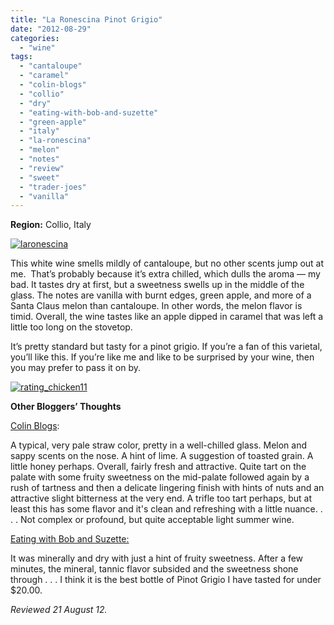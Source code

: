 ```yaml
---
title: "La Ronescina Pinot Grigio"
date: "2012-08-29"
categories: 
  - "wine"
tags: 
  - "cantaloupe"
  - "caramel"
  - "colin-blogs"
  - "collio"
  - "dry"
  - "eating-with-bob-and-suzette"
  - "green-apple"
  - "italy"
  - "la-ronescina"
  - "melon"
  - "notes"
  - "review"
  - "sweet"
  - "trader-joes"
  - "vanilla"
---
```


**Region:** Collio, Italy

[![](http://s3.amazonaws.com/thegourmez-wpmedia/2012/08/laronescina.jpg "laronescina")](http://s3.amazonaws.com/thegourmez-wpmedia/2012/08/laronescina.jpg)

This white wine smells mildly of cantaloupe, but no other scents jump out at me.  That’s probably because it’s extra chilled, which dulls the aroma — my bad. It tastes dry at first, but a sweetness swells up in the middle of the glass. The notes are vanilla with burnt edges, green apple, and more of a Santa Claus melon than cantaloupe. In other words, the melon flavor is timid. Overall, the wine tastes like an apple dipped in caramel that was left a little too long on the stovetop.

It’s pretty standard but tasty for a pinot grigio. If you’re a fan of this varietal, you’ll like this. If you’re like me and like to be surprised by your wine, then you may prefer to pass it on by.

[![](http://s3.amazonaws.com/thegourmez-wpmedia/2009/02/rating_chicken11.gif "rating_chicken11")](http://s3.amazonaws.com/thegourmez-wpmedia/2009/02/rating_chicken11.gif)

**Other Bloggers’ Thoughts**

[Colin Blogs](http://colintalcroft.blogspot.com/2011/08/wines-im-drinking-2009-la-ronescina.html):

A typical, very pale straw color, pretty in a well-chilled glass. Melon and sappy scents on the nose. A hint of lime. A suggestion of toasted grain. A little honey perhaps. Overall, fairly fresh and attractive. Quite tart on the palate with some fruity sweetness on the mid-palate followed again by a rush of tartness and then a delicate lingering finish with hints of nuts and an attractive slight bitterness at the very end. A trifle too tart perhaps, but at least this has some flavor and it's clean and refreshing with a little nuance. . . . Not complex or profound, but quite acceptable light summer wine.

[Eating with Bob and Suzette:](http://eatingwithbobandsuzette.blogspot.com/2012/02/february-14-2012-food-shopping-and.html)

It was minerally and dry with just a hint of fruity sweetness. After a few minutes, the mineral, tannic flavor subsided and the sweetness shone through . . . I think it is the best bottle of Pinot Grigio I have tasted for under $20.00.

_Reviewed 21 August 12._
